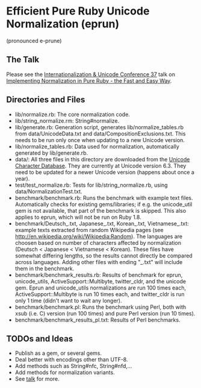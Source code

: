 Efficient Pure Ruby Unicode Normalization (eprun)
=================================================

(pronounced e-prune)

The Talk
--------

Please see the
[Internationalization & Unicode Conference 37](http://www.unicodeconference.org/)
talk on
[Implementing Normalization in Pure Ruby - the Fast and Easy Way](http://www.sw.it.aoyama.ac.jp/2013/pub/RubyNorm/).

Directories and Files
---------------------

*   lib/normalize.rb: The core normalization code.
*   lib/string_normalize.rm: String#normalize.
*   lib/generate.rb: Generation script, generates lib/normalize_tables.rb
    from data/UnicodeData.txt and data/CompositionExclusions.txt.
    This needs to be run only once when updating to a new Unicode version.
*   lib/normalize_tables.rb: Data used for normalization,
    automatically generated by lib/generate.rb.
*   data/: All three files in this directory are downloaded from the
    [Unicode Character Database](http://www.unicode.org/Public/UCD/latest/ucd/).
    They are currently at Unicode version 6.3. They need to be updated for
    a newer Unicode version (happens about once a year).
*   test/test_normalize.rb: Tests for lib/string_normalize.rb,
    using data/NormalizationTest.txt.
*   benchmark/benchmark.rb: Runs the benchmark with example text files.
    Automatically checks for existing gems/libraries; if e.g. the unicode_util
    gem is not available, that part of the benchmark is skipped.
    This also applies to eprun, which will not be run on Ruby 1.8.
*   benchmark/Deutsch_.txt, Japanese_.txt, Korean_.txt, Vietnamese_.txt:
    example texts extracted from random Wikipedia pages
    (see http://en.wikipedia.org/wiki/Wikipedia:Random).
    The languages are choosen based on number of characters affected
    by normalization (Deutsch < Japanese < Vietnamese < Korean).
    These files have somewhat differing lengths,
    so the results cannot directly be compared across languages.
    Adding other files with ending "_.txt" will include them in
    the benchmark.
*   benchmark/benchmark_results.rb:
    Results of benchmark for eprun, unicode_utils,
    ActiveSupport::Multibyte, twitter_cldr, and the unicode gem.
    Eprun and unicode_utils normalizations are run 100 times each,
    ActiveSupport::Multibyte is run 10 times each, and
    twitter_cldr is run only 1 time (didn't want to wait any longer).
*   benchmark/benchmark.pl: Runs the benchmark using Perl, both with
    xsub (i.e. C) version (run 100 times) and pure Perl version
    (run 10 times).
*   benchmark/benchmark_results_pl.txt: Results of Perl benchmarks.

TODOs and Ideas
---------------
*   Publish as a gem, or several gems.
*   Deal better with encodings other than UTF-8.
*   Add methods such as String#nfc, String#nfd,...
*   Add methods for normalization variants.
*   See [talk](http://www.sw.it.aoyama.ac.jp/2013/pub/RubyNorm/) for more.
